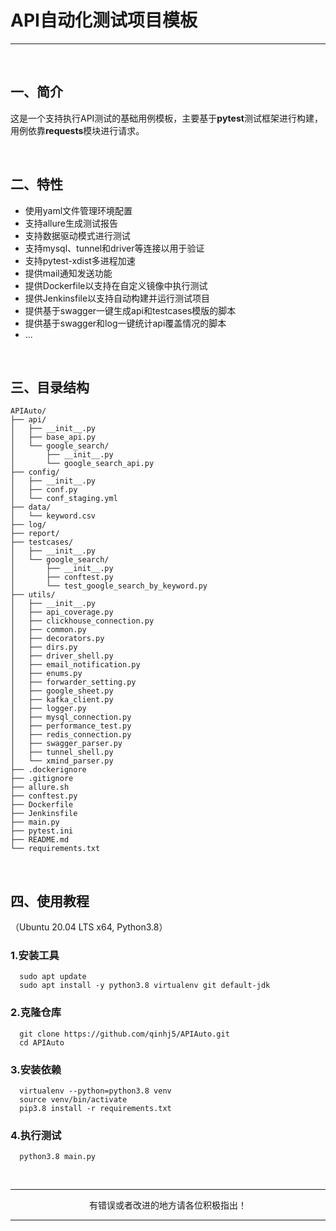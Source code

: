 # API自动化测试项目模板

---

<br>

## 一、简介

这是一个支持执行API测试的基础用例模板，主要基于**pytest**测试框架进行构建，用例依靠**requests**模块进行请求。

<br>

## 二、特性

* 使用yaml文件管理环境配置
* 支持allure生成测试报告
* 支持数据驱动模式进行测试
* 支持mysql、tunnel和driver等连接以用于验证
* 支持pytest-xdist多进程加速
* 提供mail通知发送功能
* 提供Dockerfile以支持在自定义镜像中执行测试
* 提供Jenkinsfile以支持自动构建并运行测试项目
* 提供基于swagger一键生成api和testcases模版的脚本
* 提供基于swagger和log一键统计api覆盖情况的脚本
* ...

<br>

## 三、目录结构

```
APIAuto/
├── api/
│   ├── __init__.py
│   ├── base_api.py
│   └── google_search/
│       ├── __init__.py
│       └── google_search_api.py
├── config/
│   ├── __init__.py
│   ├── conf.py
│   └── conf_staging.yml
├── data/
│   └── keyword.csv
├── log/
├── report/
├── testcases/
│   ├── __init__.py
│   └── google_search/
│       ├── __init__.py
│       ├── conftest.py
│       └── test_google_search_by_keyword.py
├── utils/
│   ├── __init__.py
│   ├── api_coverage.py
│   ├── clickhouse_connection.py
│   ├── common.py
│   ├── decorators.py
│   ├── dirs.py
│   ├── driver_shell.py
│   ├── email_notification.py
│   ├── enums.py
│   ├── forwarder_setting.py
│   ├── google_sheet.py
│   ├── kafka_client.py
│   ├── logger.py
│   ├── mysql_connection.py
│   ├── performance_test.py
│   ├── redis_connection.py
│   ├── swagger_parser.py
│   ├── tunnel_shell.py
│   └── xmind_parser.py
├── .dockerignore
├── .gitignore
├── allure.sh
├── conftest.py
├── Dockerfile
├── Jenkinsfile
├── main.py
├── pytest.ini
├── README.md
└── requirements.txt
```

<br>

## 四、使用教程
（Ubuntu 20.04 LTS x64, Python3.8）

### 1.安装工具
```
  sudo apt update
  sudo apt install -y python3.8 virtualenv git default-jdk
```
### 2.克隆仓库
```
  git clone https://github.com/qinhj5/APIAuto.git
  cd APIAuto
```
### 3.安装依赖
```
  virtualenv --python=python3.8 venv
  source venv/bin/activate
  pip3.8 install -r requirements.txt
```
### 4.执行测试
```
  python3.8 main.py
```

<br>

---

<p align="center">有错误或者改进的地方请各位积极指出！</p>

---

